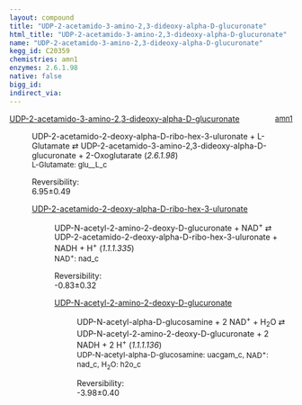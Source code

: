 ```yaml
---
layout: compound
title: "UDP-2-acetamido-3-amino-2,3-dideoxy-alpha-D-glucuronate"
html_title: "UDP-2-acetamido-3-amino-2,3-dideoxy-alpha-D-glucuronate"
name: "UDP-2-acetamido-3-amino-2,3-dideoxy-alpha-D-glucuronate"
kegg_id: C20359
chemistries: amn1
enzymes: 2.6.1.98
native: false
bigg_id: 
indirect_via: 
---
```

<dl><dt class='rs-product'><a href='/compounds/C20359' class='link-dark' data-bs-toggle='tooltip' data-bs-html='true' data-bs-title='KEGG: C20359'>UDP-2-acetamido-3-amino-2,3-dideoxy-alpha-D-glucuronate</a><span style='float: right; max-width: 40%'><a href='/chemistries/amn1' class='link-dark opacity-50' style='font-size: small; word-wrap: anywhere;'>amn1</a></span></dt><dd><p>UDP-2-acetamido-2-deoxy-alpha-D-ribo-hex-3-uluronate + L-Glutamate &#8644; UDP-2-acetamido-3-amino-2,3-dideoxy-alpha-D-glucuronate + 2-Oxoglutarate (<i>2.6.1.98</i>)<br /><span style='font-size: small;'><span data-bs-toggle='tooltip' data-bs-html='true' data-bs-title='KEGG: C00025'>L-Glutamate</span>: glu__L_c</span><br /><div class="reversibility_info">Reversibility: <div class="progress"><div class="progress-bar bg-success" role="progressbar" style="width: 0%" aria-valuenow="0" aria-valuemin="0" aria-valuemax="100"></div></div><span>6.95&plusmn;0.49</span><div class="progress"><div class="progress-bar bg-danger" role="progressbar" style="width: 69.47%" aria-valuenow="6.946615041920307" aria-valuemin="0" aria-valuemax="10"></div><div class="progress-bar bg-warning" role="progressbar" style="width: 4.89%" aria-valuenow="6.946615041920307" aria-valuemin="0" aria-valuemax="10"></div></div></div></p><dl><dt><a href='/compounds/C20395' class='link-dark' data-bs-toggle='tooltip' data-bs-html='true' data-bs-title='KEGG: C20395'>UDP-2-acetamido-2-deoxy-alpha-D-ribo-hex-3-uluronate</a><span style='float: right; max-width: 40%'><a href='/chemistries/None' class='link-dark opacity-50' style='font-size: small; word-wrap: anywhere;'></a></span></dt><dd><p>UDP-N-acetyl-2-amino-2-deoxy-D-glucuronate + NAD<sup>+</sup> &#8644; UDP-2-acetamido-2-deoxy-alpha-D-ribo-hex-3-uluronate + NADH + H<sup>+</sup> (<i>1.1.1.335</i>)<br /><span style='font-size: small;'><span data-bs-toggle='tooltip' data-bs-html='true' data-bs-title='KEGG: C00003'>NAD<sup>+</sup></span>: nad_c</span><br /><div class="reversibility_info">Reversibility: <div class="progress" style="flex-direction: row-reverse;"><div class="progress-bar bg-success" role="progressbar" style="width: 8.35%" aria-valuenow="-0.8347547749685468" aria-valuemin="0" aria-valuemax="10"></div><div class="progress-bar bg-warning" role="progressbar" style="width: 3.17%" aria-valuenow="-0.8347547749685468" aria-valuemin="0" aria-valuemax="10"></div></div><span>-0.83&plusmn;0.32</span><div class="progress"><div class="progress-bar bg-danger" role="progressbar" style="width: 0%" aria-valuenow="-0.8347547749685468" aria-valuemin="0" aria-valuemax="10"></div></div></div></p><dl><dt><a href='/compounds/C04573' class='link-dark' data-bs-toggle='tooltip' data-bs-html='true' data-bs-title='KEGG: C04573'>UDP-N-acetyl-2-amino-2-deoxy-D-glucuronate</a><span style='float: right; max-width: 40%'><a href='/chemistries/None' class='link-dark opacity-50' style='font-size: small; word-wrap: anywhere;'></a></span></dt><dd><p>UDP-N-acetyl-alpha-D-glucosamine + 2 NAD<sup>+</sup> + H<sub>2</sub>O &#8644; UDP-N-acetyl-2-amino-2-deoxy-D-glucuronate + 2 NADH + 2 H<sup>+</sup> (<i>1.1.1.136</i>)<br /><span style='font-size: small;'><span data-bs-toggle='tooltip' data-bs-html='true' data-bs-title='KEGG: C00043'>UDP-N-acetyl-alpha-D-glucosamine</span>: uacgam_c, <span data-bs-toggle='tooltip' data-bs-html='true' data-bs-title='KEGG: C00003'>NAD<sup>+</sup></span>: nad_c, <span data-bs-toggle='tooltip' data-bs-html='true' data-bs-title='KEGG: C00001'>H<sub>2</sub>O</span>: h2o_c</span><br /><div class="reversibility_info">Reversibility: <div class="progress" style="flex-direction: row-reverse;"><div class="progress-bar bg-success" role="progressbar" style="width: 39.79%" aria-valuenow="-3.9790946456083787" aria-valuemin="0" aria-valuemax="10"></div><div class="progress-bar bg-warning" role="progressbar" style="width: 4.02%" aria-valuenow="-3.9790946456083787" aria-valuemin="0" aria-valuemax="10"></div></div><span>-3.98&plusmn;0.40</span><div class="progress"><div class="progress-bar bg-danger" role="progressbar" style="width: 0%" aria-valuenow="-3.9790946456083787" aria-valuemin="0" aria-valuemax="10"></div></div></div></p><dl></dl></dd></dl></dd></dl></dd></dl>